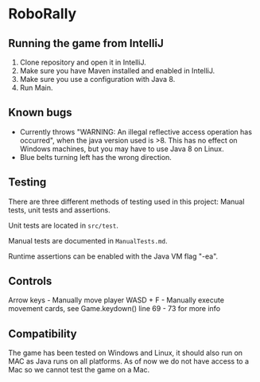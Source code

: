 # RoboRally
## Running the game from IntelliJ
1. Clone repository and open it in IntelliJ.
1. Make sure you have Maven installed and enabled in IntelliJ.
1. Make sure you use a configuration with Java 8.
1. Run Main.

## Known bugs
- Currently throws "WARNING: An illegal reflective access operation has occurred", 
when the java version used is >8. This has no effect on Windows machines, but you may have to use Java 8 on Linux.
- Blue belts turning left has the wrong direction.

## Testing

There are three different methods of testing used in this project:
Manual tests, unit tests and assertions.

Unit tests are located in `src/test`.

Manual tests are documented in `ManualTests.md`.

Runtime assertions can be enabled with the Java VM flag "-ea".

## Controls
Arrow keys - Manually move player
WASD + F - Manually execute movement cards, see Game.keydown() line 69 - 73 for more info

## Compatibility
The game has been tested on Windows and Linux, it should also run on MAC as Java runs on all platforms. As of now we do not have access to a Mac so we cannot test the game on a Mac.
